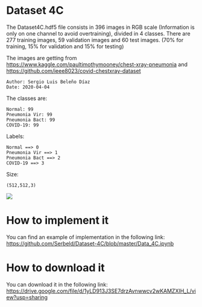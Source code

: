 # Dataset 4C

The Dataset4C.hdf5 file consists in 396 images in RGB scale (Information is only on one channel to avoid overtraining), divided in 4 classes. There are 277 training images, 59 validation images and 60 test images. (70% for training, 15% for validation and 15% for testing)

The images are getting from
https://www.kaggle.com/paultimothymooney/chest-xray-pneumonia 
and
https://github.com/ieee8023/covid-chestxray-dataset

    Author: Sergio Luis Beleño Díaz
    Date: 2020-04-04

The classes are:

    Normal: 99
    Pneumonia Vir: 99
    Pneumonia Bact: 99
    COVID-19: 99

Labels:

    Normal ==> 0
    Pneumonia Vir ==> 1
    Pneumonia Bact ==> 2
    COVID-19 ==> 3
    
Size:

    (512,512,3)
    

<img src="índice.png" />


# How to implement it

You can find an example of implementation in the following link: 
https://github.com/Serbeld/Dataset-4C/blob/master/Data_4C.ipynb

# How to download it

You can download it in the following link: 
https://drive.google.com/file/d/1yLD913J3SE7drzAvnwwcv2wKAMZXIH_L/view?usp=sharing
